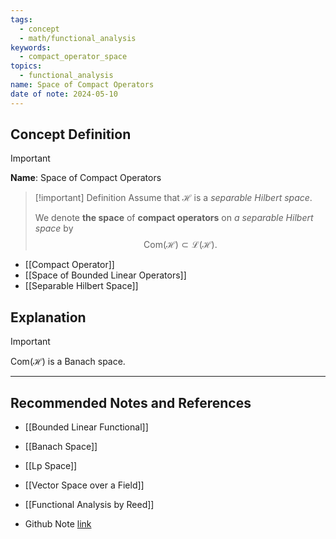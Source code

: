 ```yaml
---
tags:
  - concept
  - math/functional_analysis
keywords:
  - compact_operator_space
topics:
  - functional_analysis
name: Space of Compact Operators
date of note: 2024-05-10
---
```


## Concept Definition

>[!important]
>**Name**:  Space of Compact Operators

>[!important] Definition
>Assume that $\mathcal{H}$ is a *separable Hilbert space*. 
>
>We denote **the space** of **compact operators** on *a separable Hilbert space* by $$\text{Com}(\mathcal{H}) \subset \mathcal{L}(\mathcal{H}).$$ 

- [[Compact Operator]]
- [[Space of Bounded Linear Operators]]
- [[Separable Hilbert Space]]

## Explanation

>[!important]
>$\text{Com}(\mathcal{H})$ is a Banach space.






-----------
##  Recommended Notes and References


- [[Bounded Linear Functional]]
- [[Banach Space]]
- [[Lp Space]]

- [[Vector Space over a Field]]

- [[Functional Analysis by Reed]]
- Github Note [link](https://github.com/TianpeiLuke/SelfStudyNotes/tree/master/self-study/probability_and_measure_theory)